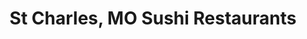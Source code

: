 ---
layout: city
title: St Charles, MO Sushi Restaurants
permalink: /missouri/st-charles/
stateAbbr: MO
stateName: Missouri
cityName: St Charles

---